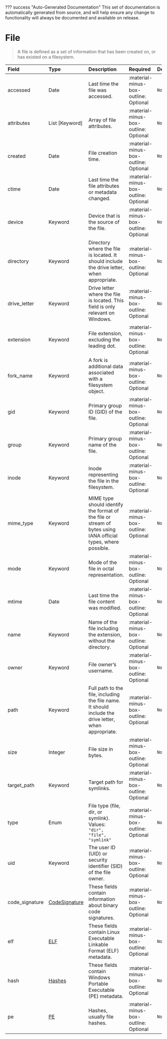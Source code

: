 ??? success "Auto-Generated Documentation"
    This set of documentation is automatically generated from source, and will help ensure any change to functionality will always be documented and available on release.

# File

> A file is defined as a set of information that has been created on, or has existed on a filesystem.

| Field | Type | Description | Required | Default |
| :--- | :--- | :--- | :--- | :--- |
| accessed | Date | Last time the file was accessed. | :material-minus-box-outline: Optional | `None` |
| attributes | List [Keyword] | Array of file attributes. | :material-minus-box-outline: Optional | `None` |
| created | Date | File creation time. | :material-minus-box-outline: Optional | `None` |
| ctime | Date | Last time the file attributes or metadata changed. | :material-minus-box-outline: Optional | `None` |
| device | Keyword | Device that is the source of the file. | :material-minus-box-outline: Optional | `None` |
| directory | Keyword | Directory where the file is located. It should include the drive letter, when appropriate. | :material-minus-box-outline: Optional | `None` |
| drive_letter | Keyword | Drive letter where the file is located. This field is only relevant on Windows. | :material-minus-box-outline: Optional | `None` |
| extension | Keyword | File extension, excluding the leading dot. | :material-minus-box-outline: Optional | `None` |
| fork_name | Keyword | A fork is additional data associated with a filesystem object. | :material-minus-box-outline: Optional | `None` |
| gid | Keyword | Primary group ID (GID) of the file. | :material-minus-box-outline: Optional | `None` |
| group | Keyword | Primary group name of the file. | :material-minus-box-outline: Optional | `None` |
| inode | Keyword | Inode representing the file in the filesystem. | :material-minus-box-outline: Optional | `None` |
| mime_type | Keyword | MIME type should identify the format of the file or stream of bytes using IANA official types, where possible. | :material-minus-box-outline: Optional | `None` |
| mode | Keyword | Mode of the file in octal representation. | :material-minus-box-outline: Optional | `None` |
| mtime | Date | Last time the file content was modified. | :material-minus-box-outline: Optional | `None` |
| name | Keyword | Name of the file including the extension, without the directory. | :material-minus-box-outline: Optional | `None` |
| owner | Keyword | File owner’s username. | :material-minus-box-outline: Optional | `None` |
| path | Keyword | Full path to the file, including the file name. It should include the drive letter, when appropriate. | :material-minus-box-outline: Optional | `None` |
| size | Integer | File size in bytes. | :material-minus-box-outline: Optional | `None` |
| target_path | Keyword | Target path for symlinks. | :material-minus-box-outline: Optional | `None` |
| type | Enum | File type (file, dir, or symlink).<br>Values:<br>`"dir", "file", "symlink"` | :material-minus-box-outline: Optional | `None` |
| uid | Keyword | The user ID (UID) or security identifier (SID) of the file owner. | :material-minus-box-outline: Optional | `None` |
| code_signature | [CodeSignature](/howler-docs/odm/class/codesignature) | These fields contain information about binary code signatures. | :material-minus-box-outline: Optional | `None` |
| elf | [ELF](/howler-docs/odm/class/elf) | These fields contain Linux Executable Linkable Format (ELF) metadata. | :material-minus-box-outline: Optional | `None` |
| hash | [Hashes](/howler-docs/odm/class/hashes) | These fields contain Windows Portable Executable (PE) metadata. | :material-minus-box-outline: Optional | `None` |
| pe | [PE](/howler-docs/odm/class/pe) | Hashes, usually file hashes. | :material-minus-box-outline: Optional | `None` |
